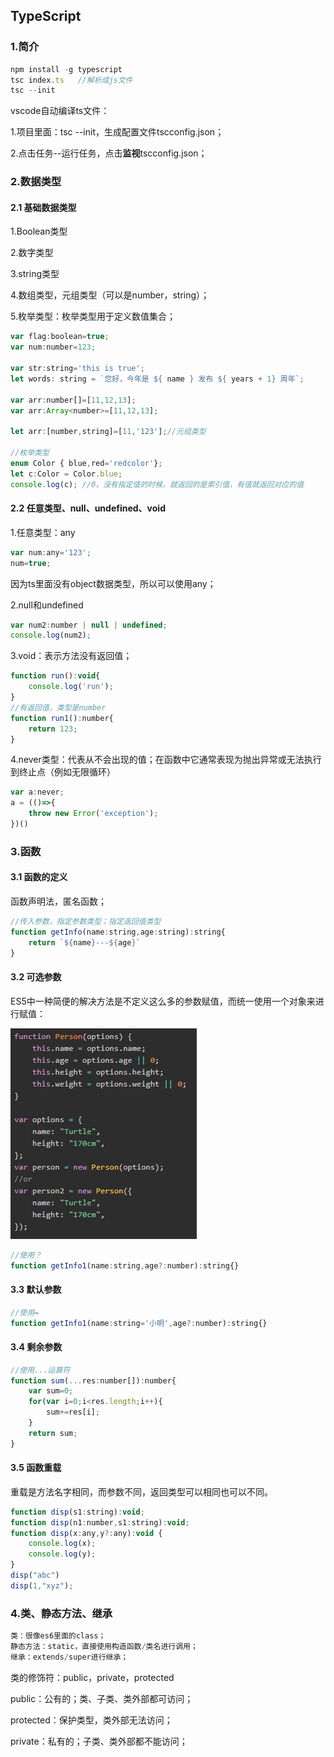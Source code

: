 ## TypeScript

### 1.简介

```js
npm install -g typescript
tsc index.ts   //解析成js文件
tsc --init  
```

vscode自动编译ts文件：

1.项目里面：tsc --init，生成配置文件tscconfig.json；

2.点击任务--运行任务，点击**监视**tscconfig.json；

### 2.数据类型

#### 2.1 基础数据类型

1.Boolean类型

2.数字类型

3.string类型

4.数组类型，元组类型（可以是number，string）；

5.枚举类型：枚举类型用于定义数值集合；

```js
var flag:boolean=true;
var num:number=123;

var str:string='this is true';
let words: string = `您好，今年是 ${ name } 发布 ${ years + 1} 周年`;

var arr:number[]=[11,12,13];
var arr:Array<number>=[11,12,13];

let arr:[number,string]=[11,'123'];//元组类型

//枚举类型
enum Color { blue,red='redcolor'};
let c:Color = Color.blue;
console.log(c); //0，没有指定值的时候，就返回的是索引值，有值就返回对应的值
```

#### 2.2 任意类型、null、undefined、void

1.任意类型：any

```js
var num:any='123';
num=true;
```

因为ts里面没有object数据类型，所以可以使用any；

2.null和undefined

```js
var num2:number | null | undefined;
console.log(num2);
```

3.void：表示方法没有返回值；

```js
function run():void{
    console.log('run');
}
//有返回值，类型是number
function run1():number{
    return 123;
}
```

4.never类型：代表从不会出现的值；在函数中它通常表现为抛出异常或无法执行到终止点（例如无限循环）

```js
var a:never;
a = (()=>{
    throw new Error('exception');
})()
```

### 3.函数

#### 3.1 函数的定义

函数声明法，匿名函数；

```js
//传入参数，指定参数类型；指定返回值类型
function getInfo(name:string,age:string):string{
    return `${name}---${age}`
}
```

#### 3.2 可选参数

ES5中一种简便的解决方法是不定义这么多的参数赋值，而统一使用一个对象来进行赋值：

![image-20200322152714968](img/image-20200322152714968.png)

```js
//使用？
function getInfo1(name:string,age?:number):string{}
```

#### 3.3 默认参数

```js
//使用=
function getInfo1(name:string='小明',age?:number):string{}
```

#### 3.4 剩余参数

```js
//使用...运算符
function sum(...res:number[]):number{
    var sum=0;
    for(var i=0;i<res.length;i++){
        sum+=res[i];
    }
    return sum;
}
```

#### 3.5 函数重载

重载是方法名字相同，而参数不同，返回类型可以相同也可以不同。

```js
function disp(s1:string):void; 
function disp(n1:number,s1:string):void; 
function disp(x:any,y?:any):void { 
    console.log(x); 
    console.log(y); 
} 
disp("abc") 
disp(1,"xyz");
```

### 4.类、静态方法、继承

```js
类：很像es6里面的class；
静态方法：static，直接使用构造函数/类名进行调用；
继承：extends/super进行继承；
```

类的修饰符：public，private，protected

public：公有的；类、子类、类外部都可访问；

protected：保护类型，类外部无法访问；

private：私有的；子类、类外部都不能访问；